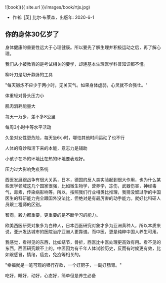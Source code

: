 ![book]({{ site.url }}/images/book/rtjs.jpg)

- 作者: [英] 比尔·布莱森，出版年: 2020-6-1

## 你的身体30亿岁了

身体健康的重要性远大于心理健康。所以要先了解生理并积极运动之后，再了解心理。

我们从小被教育的是考试相关的要学，却连基本生理医学科普知识都不懂。

柳叶刀是切开静脉的工具

"每天锻炼不应少于两小时，无关天气。如果身体虚弱，心灵就不会强壮。"

体重轻对骨头压力小

肌肉消耗能量大

每天一万步，差不多8公里

每周3小时中等水平活动

久坐对女性更危险，每天坐6小时，哪怕其他时间运动了也不行

人体的奇妙和活下来的本能，意志力是辅助

小孩子在冷的环境比在热的环境要表现好。

压力过大影响免疫系统

西医发展跟战争有很大关系，日本，德国的反人类实验起到很大作用，也为什么某些医学领域这几个国家很强，比如微生物学，营养学，冻伤，武器伤害，神经毒气，毒素，传染病影响等。所以，按照我们行业相类比推理，我猜没留过学的中国医生的科研能力完全跟国外没法比，但绝对是有最厉害的动手能力。就好比科研人员跟工程师的区别。

智商，毅力都重要，更重要的是不断学习的能力。

欧美西医研究对象多为白种人，日本西医研究对象才多为亚洲黄种人，所以本质来说，亚洲发达城市的医院治疗亚洲人更靠谱。而中医，更是纯粹中国人养生可用。

我感觉，看得见的东西，比如结节，骨折，西医比中医处理更高效有用。看不见的东西，西医研究跟不上的，中医因为有千年人体试验历史，反而有时候更有效，比如跟感冒，情绪，癌变，免疫等相关的。

"幸福就是一笔可观的银行存款，一个好厨子，一副好肠胃。"

吃好，睡好，动好，心态好，简单但是养生必备


